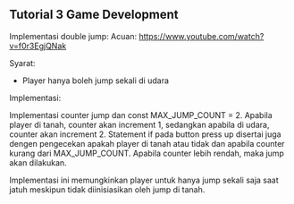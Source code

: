 ## Tutorial 3 Game Development

Implementasi double jump:
Acuan:
https://www.youtube.com/watch?v=f0r3EgjQNak

Syarat:
- Player hanya boleh jump sekali di udara

Implementasi:

Implementasi counter jump dan const MAX_JUMP_COUNT = 2. Apabila player di tanah, counter akan increment 1, sedangkan apabila di udara, counter akan increment 2. Statement if pada button press up disertai juga dengen pengecekan apakah player di tanah atau tidak dan apabila counter kurang dari MAX_JUMP_COUNT. Apabila counter lebih rendah, maka jump akan dilakukan.

Implementasi ini memungkinkan player untuk hanya jump sekali saja saat jatuh meskipun tidak diinisiasikan oleh jump di tanah. 